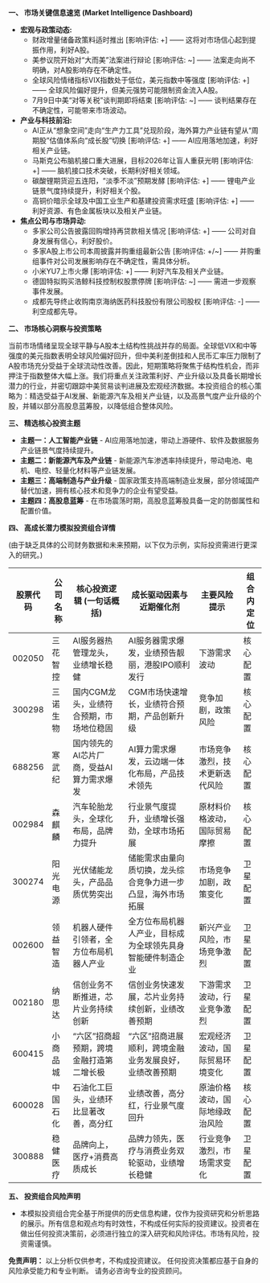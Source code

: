 **一、 市场关键信息速览 (Market Intelligence Dashboard)**

* **宏观与政策动态:**
    * 财政增量储备政策料适时推出 [影响评估: +]  —— 这将对市场信心起到提振作用，利好A股。
    * 美参议院开始对“大而美”法案进行辩论 [影响评估: ~] ——  法案走向尚不明确，对A股影响存在不确定性。
    * 全球风险情绪指标VIX指数处于低位，美元指数中等强度 [影响评估: +] —— 全球风险偏好提升，但美元强势可能限制资金流入A股。
    * 7月9日中美“对等关税”谈判期即将结束 [影响评估: ~]  —— 谈判结果存在不确定性，可能带来市场波动。
* **产业与科技前沿:**
    * AI正从“想象空间”走向“生产力工具”兑现阶段，海外算力产业链有望从“周期股”估值体系向“成长股”切换 [影响评估: +] ——  AI应用落地加速，利好相关产业链。
    * 马斯克公布脑机接口重大进展，目标2026年让盲人重获光明 [影响评估: +] ——  脑机接口技术突破，长期利好相关领域。
    * 碳酸锂期货迎五连阳，“淡季不淡”预期发酵 [影响评估: +] ——  锂电产业链景气度持续提升，利好相关个股。
    * 高铜价暗示全球及中国工业生产和基建投资需求旺盛 [影响评估: +] ——  利好资源、有色金属板块以及相关产业链。
* **焦点公司与市场异动:**
    * 多家公司公告披露回购增持再贷款相关情况 [影响评估: +] ——  公司对自身发展有信心，利好股价。
    * 多家A股上市公司本周披露并购重组最新公告 [影响评估: +/~] ——  并购重组事件对公司发展影响存在不确定性，需具体分析。
    * 小米YU7上市火爆 [影响评估: +] ——  利好汽车及相关产业链。
    * 德固特拟购买浩鲸科技控制权股票停牌 [影响评估: ~] ——  需进一步观察事件发展。
    * 成都先导终止收购南京海纳医药科技股份有限公司股权 [影响评估: -] ——  利空成都先导。


**二、 市场核心洞察与投资策略**

当前市场情绪呈现全球平静与A股本土结构性挑战并存的局面。全球低VIX和中等强度的美元指数表明全球风险偏好回升，但中美利差倒挂和人民币汇率压力限制了A股市场充分受益于全球流动性改善。因此，短期策略将聚焦于结构性机会，而非押注于指数整体大幅上涨。我们将重点关注政策利好、产业升级以及具备长期增长潜力的行业，并密切跟踪中美贸易谈判进展及宏观经济数据。本投资组合的核心策略为：精选受益于AI发展、新能源汽车及相关产业链，以及高景气度产业升级的个股，并辅以部分高股息蓝筹股，以降低组合整体风险。


**三、 精选核心投资主题**

* **主题一：人工智能产业链** - AI应用落地加速，带动上游硬件、软件及数据服务产业链景气度持续提升。
* **主题二：新能源汽车及产业链** - 新能源汽车渗透率持续提升，带动电池、电机、电控、轻量化材料等产业链发展。
* **主题三：高端制造与产业升级** - 国家政策支持高端制造业发展，部分领域国产替代加速，拥有核心技术和竞争力的企业有望受益。
* **主题四：高股息蓝筹** - 在市场震荡时期，高股息蓝筹股具备一定的防御属性和配置价值。


**四、 高成长潜力模拟投资组合详情**

(由于缺乏具体的公司财务数据和未来预期，以下仅为示例，实际投资需进行更深入的研究。)

| 股票代码 | 公司名称        | 核心投资逻辑 (一句话概括)     | 成长驱动因素与近期催化剂                                     | 主要风险提示                                       | 组合内定位 |
|------------|-----------------|-------------------------------|---------------------------------------------------------|----------------------------------------------------|-------------|
| 002050     | 三花智控        | AI服务器热管理龙头，业绩增长稳健 |  AI服务器需求爆发，业绩预告靓丽，港股IPO顺利发行          |  下游需求波动                                     | 核心配置   |
| 300298     | 三诺生物        | 国内CGM龙头，业绩符合预期，市场地位稳固 | CGM市场快速增长，业绩符合预期，产品创新升级                   |  竞争加剧，政策风险                                  | 核心配置   |
| 688256     | 寒武纪          | 国内领先的AI芯片厂商，受益AI算力需求爆发 |  AI算力需求爆发，云边端一体化布局，产品技术领先               |  市场竞争激烈，技术更新迭代风险                         | 核心配置   |
| 002984     | 森麒麟          | 汽车轮胎龙头，全球化布局，品牌力提升    | 行业景气度提升，业绩增长强劲，全球市场拓展                      |  原材料价格波动，国际贸易摩擦                      | 核心配置   |
| 300274     | 阳光电源        | 光伏储能龙头，产品品质优势突出 | 储能需求由量向质切换，龙头综合竞争力进一步凸显，海外市场拓展 |  市场竞争加剧，政策变化                             | 卫星配置   |
| 002600     | 领益智造        | 机器人硬件引领者，全方位布局机器人产业 | 全方位布局机器人产业，目标成为全球领先具身智能硬件制造企业 |  新兴产业风险，市场竞争激烈                           | 卫星配置   |
| 002180     | 纳思达          | 信创业务不断推进，芯片业务持续创新  | 信创业务快速发展，芯片业务持续创新，业绩改善预期            |  下游需求波动，行业竞争激烈                           | 卫星配置   |
| 600415     | 小商品城        | “六区”招商超预期，跨境金融打造第二增长极 | “六区”招商进展顺利，跨境金融业务发展良好，业绩改善预期      |  宏观经济波动，国际贸易环境变化                     | 卫星配置   |
| 600028     | 中国石化        | 石油化工巨头，业绩环比显著改善，高分红  |  业绩改善，高分红，行业景气度回升                   |  原油价格波动，国际地缘政治风险                      | 核心配置   |
| 300888     | 稳健医疗        | 品牌向上，医疗+消费高质成长      | 品牌力领先，医疗与消费业务双轮驱动，业绩增长稳健             |  行业竞争激烈，市场需求变化                         | 卫星配置   |


**五、 投资组合风险声明**

* 本模拟投资组合完全基于所提供的历史信息构建，仅作为投资研究和分析思路的展示。所有信息和观点均有时效性，不构成任何实际的投资建议。投资者在做出任何投资决策前，必须进行独立的深入研究和风险评估。市场有风险，投资需谨慎。


**免责声明：** 以上分析仅供参考，不构成投资建议。  任何投资决策都应基于自身的风险承受能力和专业判断。  请务必咨询专业的投资顾问。
